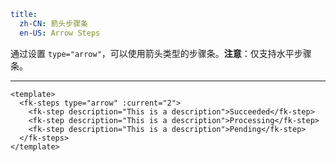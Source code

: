 ```yaml
title:
  zh-CN: 箭头步骤条
  en-US: Arrow Steps
```


通过设置 `type="arrow"`，可以使用箭头类型的步骤条。**注意**：仅支持水平步骤条。

---


```vue { "component": true } 
<template>
  <fk-steps type="arrow" :current="2">
    <fk-step description="This is a description">Succeeded</fk-step>
    <fk-step description="This is a description">Processing</fk-step>
    <fk-step description="This is a description">Pending</fk-step>
  </fk-steps>
</template>
```
